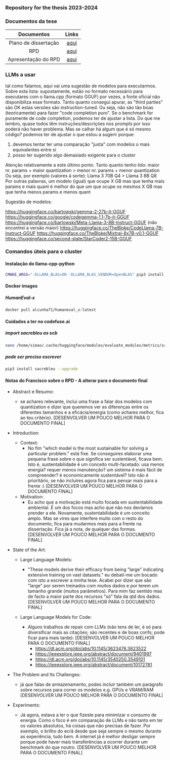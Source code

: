 ### Repository for the thesis 2023-2024

### Documentos da tese
| Documentos                  | Links                                                                                                       |
|:---------------------------:|:-----------------------------------------------------------------------------------------------------------:|
| Plano de dissertação        | [aqui](https://github.com/simaocunha71/thesis-repository/blob/main/docs/Plano%20Disserta%C3%A7%C3%A3o.pdf)  |
| RPD                         | [aqui](https://github.com/simaocunha71/thesis-repository/blob/main/docs/RPD.pdf)                            |
| Apresentação do RPD         | [aqui](https://github.com/simaocunha71/thesis-repository/blob/main/docs/Apresenta%C3%A7%C3%A3o%20RPD.pdf)   |


### LLMs a usar
tal como falamos, aqui vai uma sugestão de modelos para executarmos.
Sobre esta lista:
supostamente, estão no formato necessário para executares com o llama.cpp (formato GGUF)
por vezes, a fonte oficial não disponibiliza esse formato. Tanto quanto consegui apurar, as "third parties" são OK
estas versões são instruction-tuned. Ou seja, não são tão boas (teoricamente) para fazer "code completion puro". Se o benchmark for puramente de code completion, podemos ter de ajustar a lista. Do que me lembro, quase todos têm instruções/descrições nos prompts por isso poderá não haver problema. Mas se calhar há algum que é só mesmo código?
podemos ter de ajustar o que estou a sugerir porque:
  1. devemos tentar ter uma comparação "justa" com modelos o mais equivalentes entre si
  2. posso ter sugerido algo demasiado exigente para o cluster

Atenção relativamente a este último ponto.
Tanto quanto tenho lido: maior nr. params + maior quantization > menor nr. params + menor quantization
Ou seja, por exemplo (valores à sorte): Llama 3 70B Q4 > Llama 3 8B Q8
Por outras palavras, um modelo (igual) que ocupe X GB mas que tenha mais params e mais quant é melhor do que um que ocupe os mesmos X GB mas que tenha menos params e menos quant

Sugestão de modelos:

https://huggingface.co/bartowski/gemma-2-27b-it-GGUF
https://huggingface.co/google/codegemma-1.1-7b-it-GGUF
https://huggingface.co/bartowski/Meta-Llama-3-8B-Instruct-GGUF (não encontrei a versão maior)
https://huggingface.co/TheBloke/CodeLlama-7B-Instruct-GGUF
https://huggingface.co/TheBloke/Mixtral-8x7B-v0.1-GGUF
https://huggingface.co/second-state/StarCoder2-15B-GGUF

### Comandos úteis para o cluster

#### Instalação do llama-cpp-python
```bash
CMAKE_ARGS="-DLLAMA_BLAS=ON -DLLAMA_BLAS_VENDOR=OpenBLAS" pip3 install llama-cpp-python
```

#### Docker images
##### HumanEval-x
```bash
docker pull alcunha71/humaneval_x:latest
```

#### Cuidados a ter no codefuse.ai
##### import sacrebleu as scb
```bash
nano /home/simao/.cache/huggingface/modules/evaluate_modules/metrics/sacrebleu/0cc3ee582c27f193445865d2cdfb25edd3582d7966b11db6123c03f7f68a1a35/sacrebleu.py
```
##### pode ser preciso escrever
```bash
pip3 install sacrebleu --upgrade
```

#### Notas do Francisco sobre o RPD - A alterar para o documento final
- Abstract e Resumo:
    - se achares relevante, inclui uma frase a falar dos modelos com quantization e dizer que queremos ver as diferenças entre os diferentes tamanhos e a eficácia/energia (como achares melhor, fica ao teu critério). [DESENVOLVER UM POUCO MELHOR PARA O DOCUMENTO FINAL]

- Introduction:
    - Context:
        - No fim "which model is the most sustainable for solving a particular problem." está fixe. Se conseguires elaborar uma pequena frase sobre o que significa ser sustentável, ficava bem. Isto é, sustentabilidade é um conceito multi-facetado: usa menos energia? requer menos manutenção? um sistema é mais fácil de compreender? é economicamente sustentável? Isto não é prioritário, se não incluíres agora fica para pensar mais para a frente :) [DESENVOLVER UM POUCO MELHOR PARA O DOCUMENTO FINAL]
    - Motivation:
        - Eu acho que a motivação está muito focada em sustentabilidade ambiental. É um dos focos mas acho que não nos devíamos prender a ele. Novamente, sustentabilidade é um conceito amplo. Mas se vires que interfere muito com o resto do documento, fica para mudarmos mais para a frente na dissertação. Fica já a nota, de qualquer das formas. [DESENVOLVER UM POUCO MELHOR PARA O DOCUMENTO FINAL]
    
- State of the Art:
    - Large Language Models:
        - "These models derive their efficacy from being ”large” indicating extensive training on vast datasets." eu debati-me um bocado com isto a escrever a minha tese. Acabei por dizer que são "large" por serem treinados com muitos dados e por terem um tamanho grande (muitos parâmetros). Para mim faz sentido mas de facto a maior parte dos recursos "só" fala da qtd dos dados. [DESENVOLVER UM POUCO MELHOR PARA O DOCUMENTO FINAL]

    - Large Language Models for Code:
        - Alguns trabalhos de repair com LLMs (não tens de ler, é só para diversificar mais as citações; são recentes e de boas confs; pode ficar para mais tarde): [DESENVOLVER UM POUCO MELHOR PARA O DOCUMENTO FINAL]
            - https://dl.acm.org/doi/abs/10.1145/3623476.3623522
            - https://ieeexplore.ieee.org/abstract/document/9401997
            - https://dl.acm.org/doi/abs/10.1145/3540250.3549101
            - https://ieeexplore.ieee.org/abstract/document/10172781
    
- The Problem and Its Challenges:
    - já que falas de armazenamento, podes incluir também um parágrafo sobre recursos para correr os modelos e.g. GPUs e VRAM/RAM [DESENVOLVER UM POUCO MELHOR PARA O DOCUMENTO FINAL]


- Experiments:
    - Já agora, estava a ler o que fizeste para minimizar o consumo de energia. Como o foco é em comparação de LLMs e não tanto em ter os valores absolutos, há coisas que não precisas de fazer. Por exemplo, o brilho do ecrã desde que seja sempre o mesmo durante as experiência, tudo bem. A internet já é melhor desligar sempre porque pode haver mais transferências a ocorrer durante um benchmark do que noutro. [DESENVOLVER UM POUCO MELHOR PARA O DOCUMENTO FINAL]
